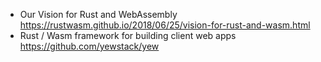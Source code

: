 
- Our Vision for Rust and WebAssembly
https://rustwasm.github.io/2018/06/25/vision-for-rust-and-wasm.html
- Rust / Wasm framework for building client web apps  https://github.com/yewstack/yew
